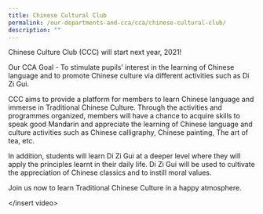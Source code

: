 ```yaml
---
title: Chinese Cultural Club
permalink: /our-departments-and-cca/cca/chinese-cultural-club/
description: ""
---
```

Chinese Culture Club (CCC) will start next year, 2021!

Our CCA Goal - To stimulate pupils’ interest in the learning of Chinese language and to promote Chinese culture via different activities such as Di Zi Gui.

CCC aims to provide a platform for members to learn Chinese language and immerse in Traditional Chinese Culture. Through the activities and programmes organized, members will have a chance to acquire skills to speak good Mandarin and appreciate the learning of Chinese language and culture activities such as Chinese calligraphy, Chinese painting, The art of tea, etc.

In addition, students will learn Di Zi Gui at a deeper level where they will apply the principles learnt in their daily life. Di Zi Gui will be used to cultivate the appreciation of Chinese classics and to instill moral values. 

Join us now to learn Traditional Chinese Culture in a happy atmosphere.

</insert video>